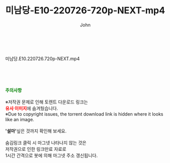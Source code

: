 ﻿---
layout: post
title:  "미남당-E10-220726-720p-NEXT-mp4"
author: John
categories: [ 드라마 ]
tags: [  ]
image:  
description: "미남당-E10-220726-720p-NEXT-mp4 torrent 정보 공유"
toc: true
toc_sticky: true
---

<br>
<div class="view-img">
<a class="view_image" href="https://torrentmobile59.com/bbs/view_image.php?fn=%2Fdata%2Ffile%2Fdrama%2F1999782722_TwIUvPXq_09e216f94086690f7db55723cbd79298cece1003.jpg" target="_blank"><img alt="" class="img-tag" content="https://torrentmobile59.com/data/file/drama/1999782722_TwIUvPXq_09e216f94086690f7db55723cbd79298cece1003.jpg" itemprop="image" src="https://torrentmobile59.com/data/file/drama/1999782722_TwIUvPXq_09e216f94086690f7db55723cbd79298cece1003.jpg"/></a></div><div class="view-content" itemprop="description">
<p>미남당.E10.220726.720p-NEXT.mp4<br/></p> </div>
    
<br><br><br>
<p data-ke-size="size16"><b><span style="color: green;">주의사항</span></b><br /><br />※저작권 문제로 인해 토렌트 다운로드 링크는<br /><b><span style="color: red;">유사 이미지</span></b>에 숨겨뒀습니다.<br />※Due to copyright issues, the torrent download link is hidden where it looks like an image.<br /><br /><b>'설마'</b>싶은 것까지 확인해 보세요.<br /><br />숨김링크 클릭 시 마그넷 나타나지 않는 것은<br />저작권으로 인한 링크만료 자료로<br />1시간 간격으로 봇에 의해 마그넷 주소 갱신됩니다.</p>

